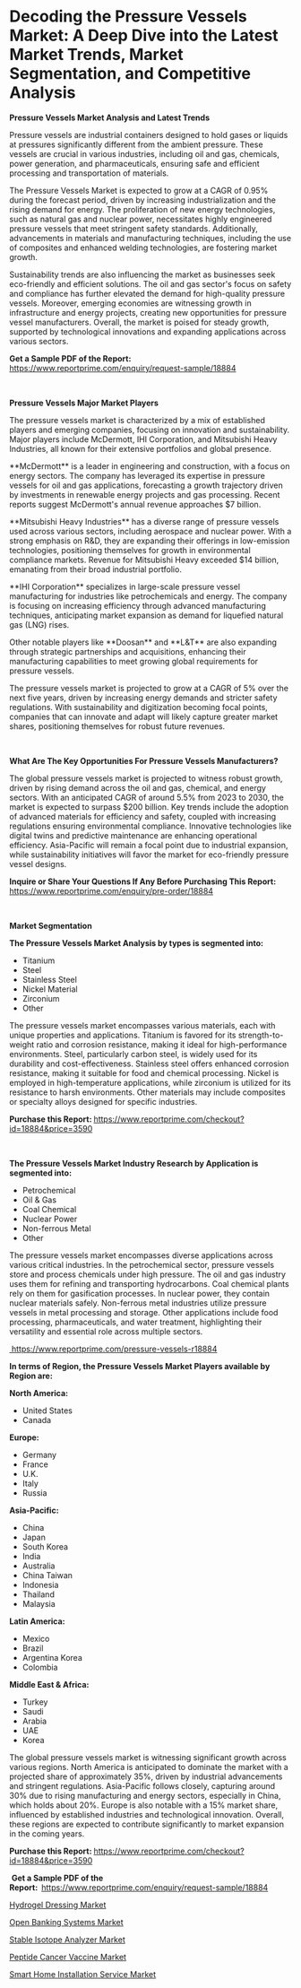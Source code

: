 <p><h1>Decoding the Pressure Vessels Market: A Deep Dive into the Latest Market Trends, Market Segmentation, and Competitive Analysis</h1></p><p><strong>Pressure Vessels Market Analysis and Latest Trends</strong></p>
<p><p>Pressure vessels are industrial containers designed to hold gases or liquids at pressures significantly different from the ambient pressure. These vessels are crucial in various industries, including oil and gas, chemicals, power generation, and pharmaceuticals, ensuring safe and efficient processing and transportation of materials. </p><p>The Pressure Vessels Market is expected to grow at a CAGR of 0.95% during the forecast period, driven by increasing industrialization and the rising demand for energy. The proliferation of new energy technologies, such as natural gas and nuclear power, necessitates highly engineered pressure vessels that meet stringent safety standards. Additionally, advancements in materials and manufacturing techniques, including the use of composites and enhanced welding technologies, are fostering market growth.</p><p>Sustainability trends are also influencing the market as businesses seek eco-friendly and efficient solutions. The oil and gas sector's focus on safety and compliance has further elevated the demand for high-quality pressure vessels. Moreover, emerging economies are witnessing growth in infrastructure and energy projects, creating new opportunities for pressure vessel manufacturers. Overall, the market is poised for steady growth, supported by technological innovations and expanding applications across various sectors.</p></p>
<p><strong>Get a Sample PDF of the Report:&nbsp;</strong> <a href="https://www.reportprime.com/enquiry/request-sample/18884?utm_campaign=102&utm_medium=2&utm_source=Github&utm_content=ia&utm_term=22112024&utm_id=pressure-vessels">https://www.reportprime.com/enquiry/request-sample/18884</a></p>
<p>&nbsp;</p>
<p><strong>Pressure Vessels Major Market Players</strong></p>
<p><p>The pressure vessels market is characterized by a mix of established players and emerging companies, focusing on innovation and sustainability. Major players include McDermott, IHI Corporation, and Mitsubishi Heavy Industries, all known for their extensive portfolios and global presence.</p><p>**McDermott** is a leader in engineering and construction, with a focus on energy sectors. The company has leveraged its expertise in pressure vessels for oil and gas applications, forecasting a growth trajectory driven by investments in renewable energy projects and gas processing. Recent reports suggest McDermott's annual revenue approaches $7 billion.</p><p>**Mitsubishi Heavy Industries** has a diverse range of pressure vessels used across various sectors, including aerospace and nuclear power. With a strong emphasis on R&D, they are expanding their offerings in low-emission technologies, positioning themselves for growth in environmental compliance markets. Revenue for Mitsubishi Heavy exceeded $14 billion, emanating from their broad industrial portfolio.</p><p>**IHI Corporation** specializes in large-scale pressure vessel manufacturing for industries like petrochemicals and energy. The company is focusing on increasing efficiency through advanced manufacturing techniques, anticipating market expansion as demand for liquefied natural gas (LNG) rises.</p><p>Other notable players like **Doosan** and **L&T** are also expanding through strategic partnerships and acquisitions, enhancing their manufacturing capabilities to meet growing global requirements for pressure vessels.</p><p>The pressure vessels market is projected to grow at a CAGR of 5% over the next five years, driven by increasing energy demands and stricter safety regulations. With sustainability and digitization becoming focal points, companies that can innovate and adapt will likely capture greater market shares, positioning themselves for robust future revenues.</p></p>
<p>&nbsp;</p>
<p><strong>What Are The Key Opportunities For Pressure Vessels Manufacturers?</strong></p>
<p><p>The global pressure vessels market is projected to witness robust growth, driven by rising demand across the oil and gas, chemical, and energy sectors. With an anticipated CAGR of around 5.5% from 2023 to 2030, the market is expected to surpass $200 billion. Key trends include the adoption of advanced materials for efficiency and safety, coupled with increasing regulations ensuring environmental compliance. Innovative technologies like digital twins and predictive maintenance are enhancing operational efficiency. Asia-Pacific will remain a focal point due to industrial expansion, while sustainability initiatives will favor the market for eco-friendly pressure vessel designs.</p></p>
<p><strong>Inquire or Share Your Questions If Any Before Purchasing This Report:</strong> <a href="https://www.reportprime.com/enquiry/pre-order/18884?utm_campaign=102&utm_medium=2&utm_source=Github&utm_content=ia&utm_term=22112024&utm_id=pressure-vessels">https://www.reportprime.com/enquiry/pre-order/18884</a></p>
<p>&nbsp;</p>
<p><strong>Market Segmentation</strong></p>
<p><strong>The Pressure Vessels Market Analysis by types is segmented into:</strong></p>
<p><ul><li>Titanium</li><li>Steel</li><li>Stainless Steel</li><li>Nickel Material</li><li>Zirconium</li><li>Other</li></ul></p>
<p><p>The pressure vessels market encompasses various materials, each with unique properties and applications. Titanium is favored for its strength-to-weight ratio and corrosion resistance, making it ideal for high-performance environments. Steel, particularly carbon steel, is widely used for its durability and cost-effectiveness. Stainless steel offers enhanced corrosion resistance, making it suitable for food and chemical processing. Nickel is employed in high-temperature applications, while zirconium is utilized for its resistance to harsh environments. Other materials may include composites or specialty alloys designed for specific industries.</p></p>
<p><strong>Purchase this Report:&nbsp;</strong><a href="https://www.reportprime.com/checkout?id=18884&price=3590&utm_campaign=102&utm_medium=2&utm_source=Github&utm_content=ia&utm_term=22112024&utm_id=pressure-vessels">https://www.reportprime.com/checkout?id=18884&price=3590</a></p>
<p>&nbsp;</p>
<p><strong>The Pressure Vessels Market Industry Research by Application is segmented into:</strong></p>
<p><ul><li>Petrochemical</li><li>Oil & Gas</li><li>Coal Chemical</li><li>Nuclear Power</li><li>Non-ferrous Metal</li><li>Other</li></ul></p>
<p><p>The pressure vessels market encompasses diverse applications across various critical industries. In the petrochemical sector, pressure vessels store and process chemicals under high pressure. The oil and gas industry uses them for refining and transporting hydrocarbons. Coal chemical plants rely on them for gasification processes. In nuclear power, they contain nuclear materials safely. Non-ferrous metal industries utilize pressure vessels in metal processing and storage. Other applications include food processing, pharmaceuticals, and water treatment, highlighting their versatility and essential role across multiple sectors.</p></p>
<p><a href="https://www.reportprime.com/pressure-vessels-r18884?utm_campaign=102&utm_medium=2&utm_source=Github&utm_content=ia&utm_term=22112024&utm_id=pressure-vessels">&nbsp;https://www.reportprime.com/pressure-vessels-r18884</a></p>
<p><strong>In terms of Region, the Pressure Vessels Market Players available by Region are:</strong></p>
<p>
    <p> <strong> North America: </strong>
        <ul>
            <li>United States</li>
            <li>Canada</li>
        </ul>
        </p> 
    <p> <strong> Europe: </strong>
        <ul>
            <li>Germany</li>
            <li>France</li>
            <li>U.K.</li>
            <li>Italy</li>
            <li>Russia</li>
        </ul>
        </p> 
    <p> <strong> Asia-Pacific: </strong>
        <ul>
            <li>China</li>
            <li>Japan</li>
            <li>South Korea</li>
            <li>India</li>
            <li>Australia</li>
            <li>China Taiwan</li>
            <li>Indonesia</li>
            <li>Thailand</li>
            <li>Malaysia</li>
        </ul>
        </p> 
    <p> <strong> Latin America: </strong>
        <ul>
            <li>Mexico</li>
            <li>Brazil</li>
            <li>Argentina Korea</li>
            <li>Colombia</li>
        </ul>
        </p> 
    <p> <strong> Middle East & Africa: </strong>
        <ul>
            <li>Turkey</li>
            <li>Saudi</li>
            <li>Arabia</li>
            <li>UAE</li>
            <li>Korea</li>
        </ul>
    </p>
    </p>
<p><p>The global pressure vessels market is witnessing significant growth across various regions. North America is anticipated to dominate the market with a projected share of approximately 35%, driven by industrial advancements and stringent regulations. Asia-Pacific follows closely, capturing around 30% due to rising manufacturing and energy sectors, especially in China, which holds about 20%. Europe is also notable with a 15% market share, influenced by established industries and technological innovation. Overall, these regions are expected to contribute significantly to market expansion in the coming years.</p></p>
<p><strong>Purchase this Report: </strong><a href="https://www.reportprime.com/checkout?id=18884&price=3590&utm_campaign=102&utm_medium=2&utm_source=Github&utm_content=ia&utm_term=22112024&utm_id=pressure-vessels">https://www.reportprime.com/checkout?id=18884&price=3590</a></p>
<p>&nbsp;<strong>Get a Sample PDF of the Report:&nbsp;&nbsp;</strong><a href="https://www.reportprime.com/enquiry/request-sample/18884?utm_campaign=102&utm_medium=2&utm_source=Github&utm_content=ia&utm_term=22112024&utm_id=pressure-vessels">https://www.reportprime.com/enquiry/request-sample/18884</a></p>
<p><strong></strong></p>
<p><p><a href="https://issuu.com/reportprime-2/docs/hydrogel-dressing-market-size-2030._41af71c5c79fd3?utm_campaign=102&utm_medium=2&utm_source=Github&utm_content=ia&utm_term=22112024&utm_id=pressure-vessels">Hydrogel Dressing Market</a></p><p><a href="https://www.linkedin.com/pulse/detailed-open-banking-systems-market-analysis-2024-2031-size-nwile?utm_campaign=102&utm_medium=2&utm_source=Github&utm_content=ia&utm_term=22112024&utm_id=pressure-vessels">Open Banking Systems Market</a></p><p><a href="https://github.com/FlorianWolf90/Market-Research-Report-List-1/blob/main/stable-isotope-analyzer-market.md?utm_campaign=102&utm_medium=2&utm_source=Github&utm_content=ia&utm_term=22112024&utm_id=pressure-vessels">Stable Isotope Analyzer Market</a></p><p><a href="https://issuu.com/reportprime-2/docs/peptide-cancer-vaccine-market-size-_1e3ce1dccfdb7d?utm_campaign=102&utm_medium=2&utm_source=Github&utm_content=ia&utm_term=22112024&utm_id=pressure-vessels">Peptide Cancer Vaccine Market</a></p><p><a href="https://www.linkedin.com/pulse/comprehensive-analysis-global-smart-home-installation-service-s4v2e?utm_campaign=102&utm_medium=2&utm_source=Github&utm_content=ia&utm_term=22112024&utm_id=pressure-vessels">Smart Home Installation Service Market</a></p></p>